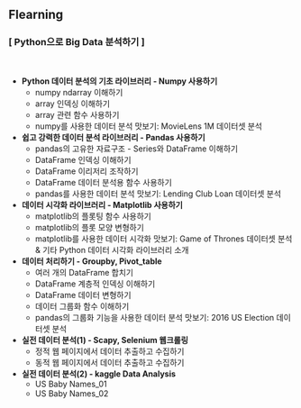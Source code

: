 ## Flearning
### [ Python으로 Big Data 분석하기 ]
</br>

- **Python 데이터 분석의 기초 라이브러리 - Numpy 사용하기**
  - numpy ndarray 이해하기
  - array 인덱싱 이해하기
  - array 관련 함수 사용하기
  - numpy를 사용한 데이터 분석 맛보기: MovieLens 1M 데이터셋 분석
    </br>
- **쉽고 강력한 데이터 분석 라이브러리 - Pandas 사용하기**
  - pandas의 고유한 자료구조 - Series와 DataFrame 이해하기
  - DataFrame 인덱싱 이해하기
  - DataFrame 이리저리 조작하기
  - DataFrame 데이터 분석용 함수 사용하기
  - pandas를 사용한 데이터 분석 맛보기: Lending Club Loan 데이터셋 분석
    </br>
- **데이터 시각화 라이브러리 - Matplotlib 사용하기**
  - matplotlib의 플롯팅 함수 사용하기
  - matplotlib의 플롯 모양 변형하기
  - matplotlib를 사용한 데이터 시각화 맛보기: Game of Thrones 데이터셋 분석 & 기타 Python 데이터 시각화 라이브러리 소개
    </br>
- **데이터 처리하기 - Groupby, Pivot_table**
  - 여러 개의 DataFrame 합치기
  - DataFrame 계층적 인덱싱 이해하기
  - DataFrame 데이터 변형하기
  - 데이터 그룹화 함수 이해하기
  - pandas의 그룹화 기능을 사용한 데이터 분석 맛보기: 2016 US Election 데이터셋 분석
    </br>
- **실전 데이터 분석(1) - Scapy, Selenium 웹크롤링**
  - 정적 웹 페이지에서 데이터 추출하고 수집하기
  - 동적 웹 페이지에서 데이터 추출하고 수집하기
    </br>
- **실전 데이터 분석(2) - kaggle Data Analysis** 
  - US Baby Names_01
  - US Baby Names_02